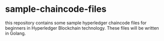 # sample-chaincode-files
this repository contains some sample hyperledger chaincode files for beginners in Hyperledger Blockchain technology. 
These files will be written in Golang. 
